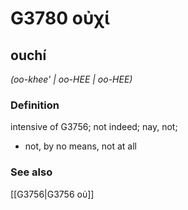 # G3780 οὐχί

## ouchí

_(oo-khee' | oo-HEE | oo-HEE)_

### Definition

intensive of G3756; not indeed; nay, not; 

- not, by no means, not at all

### See also

[[G3756|G3756 οὐ]]
